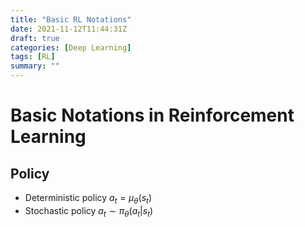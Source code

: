 ```yaml
---
title: "Basic RL Notations"
date: 2021-11-12T11:44:31Z
draft: true
categories: [Deep Learning]
tags: [RL]
summary: ""
---
```


# Basic Notations in Reinforcement Learning

## Policy

+ Deterministic policy $a_t = \mu_{\theta}(s_t)$
+ Stochastic policy $a_t \sim \pi_{\theta}(a_t | s_t)$
